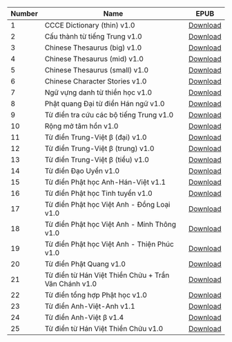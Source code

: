 | Number | Name | EPUB |
| --- | --- |  --- |
| 1 | CCCE Dictionary (thin) v1.0 |  [Download](https://github.com/catusf/tudien/releases/tag/v4.0/CCCE-Thin.epub) |
| 2 | Cấu thành từ tiếng Trung v1.0 |  [Download](https://github.com/catusf/tudien/releases/tag/v4.0/Char-Component-Dict.epub) |
| 3 | Chinese Thesaurus (big) v1.0 |  [Download](https://github.com/catusf/tudien/releases/tag/v4.0/ChineseThesaurus-big.epub) |
| 4 | Chinese Thesaurus (mid) v1.0 |  [Download](https://github.com/catusf/tudien/releases/tag/v4.0/ChineseThesaurus-mid.epub) |
| 5 | Chinese Thesaurus (small) v1.0 |  [Download](https://github.com/catusf/tudien/releases/tag/v4.0/ChineseThesaurus-small.epub) |
| 6 | Chinese Character Stories v1.0 |  [Download](https://github.com/catusf/tudien/releases/tag/v4.0/HanziHeroPleco.epub) |
| 7 | Ngữ vựng danh từ thiền học v1.0 |  [Download](https://github.com/catusf/tudien/releases/tag/v4.0/Ngu-vung-Danh-tu-Thien-hoc.epub) |
| 8 | Phật quang Đại từ điển Hán ngữ v1.0 |  [Download](https://github.com/catusf/tudien/releases/tag/v4.0/Phat-Quang-Dai-tu-dien-Han-ngu.epub) |
| 9 | Từ điển tra cứu các bộ tiếng Trung v1.0 |  [Download](https://github.com/catusf/tudien/releases/tag/v4.0/radical_name_pleco.epub) |
| 10 | Rộng mở tâm hồn v1.0 |  [Download](https://github.com/catusf/tudien/releases/tag/v4.0/Rong-mo-tam-hon.epub) |
| 11 | Từ điển Trung-Việt β (đại) v1.0 |  [Download](https://github.com/catusf/tudien/releases/tag/v4.0/TrungViet-big.epub) |
| 12 | Từ điển Trung-Việt β (trung) v1.0 |  [Download](https://github.com/catusf/tudien/releases/tag/v4.0/TrungViet-mid.epub) |
| 13 | Từ điển Trung-Việt β (tiểu) v1.0 |  [Download](https://github.com/catusf/tudien/releases/tag/v4.0/TrungViet-small.epub) |
| 14 | Từ điển Đạo Uyển v1.0 |  [Download](https://github.com/catusf/tudien/releases/tag/v4.0/Tu-dien-Dao-Uyen.epub) |
| 15 | Từ điển Phật học Anh-Hán-Việt v1.1 |  [Download](https://github.com/catusf/tudien/releases/tag/v4.0/Tu-dien-Phat-hoc-Anh-Han-Viet.epub) |
| 16 | Từ điển Phật học Tinh tuyển v1.0 |  [Download](https://github.com/catusf/tudien/releases/tag/v4.0/Tu-dien-Phat-hoc-Tinh-tuyen.epub) |
| 17 | Từ điển Phật học Việt Anh - Đồng Loại v1.0 |  [Download](https://github.com/catusf/tudien/releases/tag/v4.0/Tu-dien-Phat-hoc-Viet-Anh-Dong-Loai.epub) |
| 18 | Từ điển Phật học Việt Anh - Minh Thông v1.0 |  [Download](https://github.com/catusf/tudien/releases/tag/v4.0/Tu-dien-Phat-hoc-Viet-Anh-Minh-Thong.epub) |
| 19 | Từ điển Phật học Việt Anh - Thiện Phúc v1.0 |  [Download](https://github.com/catusf/tudien/releases/tag/v4.0/Tu-dien-Phat-hoc-Viet-Anh-Thien-Phuc.epub) |
| 20 | Từ điển Phật Quang v1.0 |  [Download](https://github.com/catusf/tudien/releases/tag/v4.0/Tu-dien-Phat-Quang.epub) |
| 21 | Từ điển từ Hán Việt Thiền Chửu + Trần Văn Chánh v1.0 |  [Download](https://github.com/catusf/tudien/releases/tag/v4.0/Tu-dien-ThienChuu-TranVanChanh.epub) |
| 22 | Từ điển tổng hợp Phật học v1.0 |  [Download](https://github.com/catusf/tudien/releases/tag/v4.0/Tu-dien-Tong-hop-Phat-hoc.epub) |
| 23 | Từ điển Anh-Việt-Anh v1.1 |  [Download](https://github.com/catusf/tudien/releases/tag/v4.0/TudienAnhVietAnh.epub) |
| 24 | Từ điển Anh-Việt β v1.4 |  [Download](https://github.com/catusf/tudien/releases/tag/v4.0/TudienAnhVietBeta.epub) |
| 25 | Từ điển từ Hán Việt Thiền Chửu v1.0 |  [Download](https://github.com/catusf/tudien/releases/tag/v4.0/TudienThienChuu.epub) |